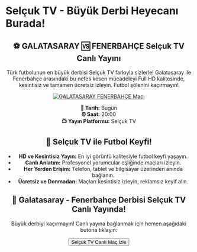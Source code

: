 <h1>Selçuk TV - Büyük Derbi Heyecanı Burada!</h1>

<center>
  <div class="content">
    <section id="galatasaray-fenerbahce">
      <h2>⚽️ GALATASARAY 🆚 FENERBAHÇE Selçuk TV Canlı Yayını</h2>
      <p>Türk futbolunun en büyük derbisi Selçuk TV farkıyla sizlerle! Galatasaray ile Fenerbahçe arasındaki bu nefes kesen mücadeleyi Full HD kalitesinde, kesintisiz ve tamamen ücretsiz izleyin. Futbol şölenini kaçırmayın!</p>
      <a href="https://canlimacinizle.blogspot.com/" title="GALATASARAY FENERBAHÇE Canlı İzle" target="_blank">
        <img src="https://i.ibb.co/5K7Ks6w/zzzz3.gif" alt="GALATASARAY FENERBAHÇE Maçı">
      </a>
      <p>
        <strong>📅 Tarih:</strong> Bugün<br>
        <strong>⏰ Saat:</strong> 20:00<br>
        <strong>📺 Yayın Platformu:</strong> Selçuk TV
      </p>
    </section>
    <section id="neden-selcuk-tv">
      <h2>🌟 Selçuk TV ile Futbol Keyfi!</h2>
      <ul>
        <li><strong>HD ve Kesintisiz Yayın:</strong> En iyi görüntü kalitesiyle futbol keyfi yaşayın.</li>
        <li><strong>Canlı Anlatım:</strong> Profesyonel yorumcular eşliğinde maçları izleyin.</li>
        <li><strong>Her Yerden Erişim:</strong> Telefon, tablet ve bilgisayar üzerinden anında bağlanın.</li>
        <li><strong>Ücretsiz ve Donmadan:</strong> Maçları kesintisiz izleyin, reklamsız keyif alın.</li>
      </ul>
    </section>
    <section id="canli-mac-linki">
      <h2>🔴 Galatasaray - Fenerbahçe Derbisi Selçuk TV Canlı Yayında!</h2>
      <p>Büyük derbiyi kaçırmayın! Canlı yayına bağlanmak için hemen aşağıdaki butona tıklayın:</p>
      <a href="https://canlimacinizle.blogspot.com/" target="_blank">
        <button>Selçuk TV Canlı Maç İzle</button>
      </a>
    </section>
  </div>
</center>
